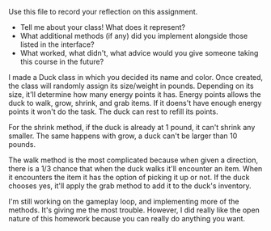 Use this file to record your reflection on this assignment.

- Tell me about your class! What does it represent?
- What additional methods (if any) did you implement alongside those listed in the interface?
- What worked, what didn't, what advice would you give someone taking this course in the future?

I made a Duck class in which you decided its name and color. Once created, the class will randomly assign its size/weight in pounds. Depending on its size, it'll determine how many energy points it has. Energy points allows the duck to walk, grow, shrink, and grab items. If it doens't have enough energy points it won't do the task. The duck can rest to refill its points. 

For the shrink method, if the duck is already at 1 pound, it can't shrink any smaller. The same happens with grow, a duck can't be larger than 10 pounds. 

The walk method is the most complicated because when given a direction, there is a 1/3 chance that when the duck walks it'll encounter an item. When it encounters the item it has the option of picking it up or not. If the duck chooses yes, it'll apply the grab method to add it to the duck's inventory. 

I'm still working on the gameplay loop, and implementing more of the methods. It's giving me the most trouble. However, I did really like the open nature of this homework because you can really do anything you want. 